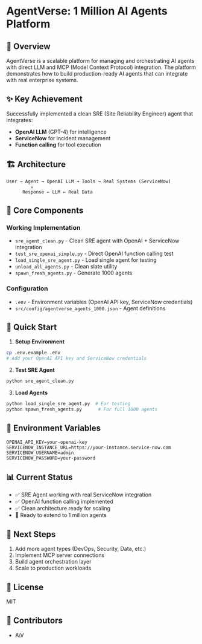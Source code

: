 # AgentVerse: 1 Million AI Agents Platform

## 🚀 Overview
AgentVerse is a scalable platform for managing and orchestrating AI agents with direct LLM and MCP (Model Context Protocol) integration. The platform demonstrates how to build production-ready AI agents that can integrate with real enterprise systems.

## ✨ Key Achievement
Successfully implemented a clean SRE (Site Reliability Engineer) agent that integrates:
- **OpenAI LLM** (GPT-4) for intelligence
- **ServiceNow** for incident management
- **Function calling** for tool execution

## 🏗️ Architecture
```
User → Agent → OpenAI LLM → Tools → Real Systems (ServiceNow)
         ↓
      Response ← LLM ← Real Data
```

## 📁 Core Components

### Working Implementation
- `sre_agent_clean.py` - Clean SRE agent with OpenAI + ServiceNow integration
- `test_sre_openai_simple.py` - Direct OpenAI function calling test
- `load_single_sre_agent.py` - Load single agent for testing
- `unload_all_agents.py` - Clean slate utility
- `spawn_fresh_agents.py` - Generate 1000 agents

### Configuration
- `.env` - Environment variables (OpenAI API key, ServiceNow credentials)
- `src/config/agentverse_agents_1000.json` - Agent definitions

## 🚦 Quick Start

1. **Setup Environment**
```bash
cp .env.example .env
# Add your OpenAI API key and ServiceNow credentials
```

2. **Test SRE Agent**
```bash
python sre_agent_clean.py
```

3. **Load Agents**
```bash
python load_single_sre_agent.py  # For testing
python spawn_fresh_agents.py      # For full 1000 agents
```

## 🔧 Environment Variables
```
OPENAI_API_KEY=your-openai-key
SERVICENOW_INSTANCE_URL=https://your-instance.service-now.com
SERVICENOW_USERNAME=admin
SERVICENOW_PASSWORD=your-password
```

## 📊 Current Status
- ✅ SRE Agent working with real ServiceNow integration
- ✅ OpenAI function calling implemented
- ✅ Clean architecture ready for scaling
- 🔄 Ready to extend to 1 million agents

## 🎯 Next Steps
1. Add more agent types (DevOps, Security, Data, etc.)
2. Implement MCP server connections
3. Build agent orchestration layer
4. Scale to production workloads

## 📝 License
MIT

## 👥 Contributors
- A\V